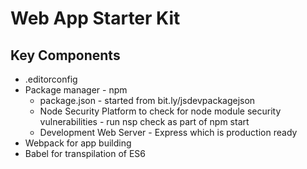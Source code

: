 # Web App Starter Kit

## Key Components
* .editorconfig
* Package manager - npm
  * package.json - started from bit.ly/jsdevpackagejson
  * Node Security Platform to check for node module security vulnerabilities - run nsp check as part of npm start
  * Development Web Server - Express which is production ready
* Webpack for app building
* Babel for transpilation of ES6
